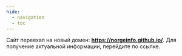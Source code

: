 ```yaml
---
hide:
  - navigation
  - toc
---
```


<div data-md-component="announce">
      <aside class="md-banner">
          <div class="md-banner__inner md-grid md-typeset">
            
            
  Сайт переехал на новый домен: <b><a href="https://norgeinfo.github.io/">https://norgeinfo.github.io/</a></b>. Для получение актуальной информации, перейдите по ссылке.
</div>
</aside>
</div>
